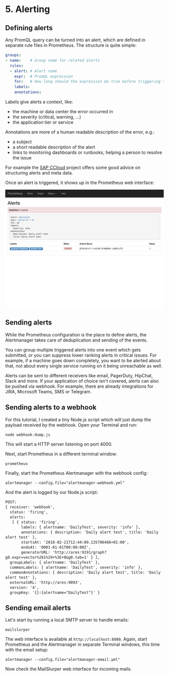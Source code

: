 # 5. Alerting

## Defining alerts

Any PromQL query can be turned into an alert, which are defined in  separate rule files in Prometheus. The structure is quite simple:

```yaml
groups:
- name:    # Group name for related alerts
  rules:
  - alert: # Alert name
    expr:  # PromQL expression
    for:   # How long should the expression be true before triggering the alert (e.g. '1m')
    labels:
    annotations:
```

Labels give alerts a context, like:

- the machine or data center the error occurred in
- the severity (critical, warning, …)
- the application tier or service

Annotations are more of a human readable description of the error, e.g.:

- a subject
- a short readable description of the alert
- links to monitoring dashboards or runbooks, helping a person to resolve the issue

For example the [SAP CCloud](https://github.com/sapcc/helm-charts/blob/master/system/kube-monitoring/charts/prometheus-frontend/README.md) project offers some good advice on structuring alerts and meta data.

Once an alert is triggered, it shows up in the Prometheus web interface:

![Prometheus: Alert "DailyTest" is firing](./_images/localhost_9090_alerts.png)


## Sending alerts

While the Prometheus configuration is the place to define alerts, the  Alertmanager takes care of deduplication and sending of the events.

You can group multiple triggered alerts into one event which gets submitted, or you can suppress lower ranking alerts in critical issues. For example, if a machine goes down completely, you want to be alerted about that, not about every single service running on it being unreachable as well.

Alerts can be sent to different receivers like email, PagerDuty, HipChat, Slack and more. If your application of choice isn't covered, alerts can also be pushed via webhook. For example, there are already integrations for JIRA, Microsoft Teams, SMS or Telegram.


## Sending alerts to a webhook

For this tutorial, I created a tiny Node.js script which will just dump the payload received by the webhook. Open your Terminal and run:

```
node webhook-dump.js
```

This will start a HTTP server listening on port 4000.

Next, start Prometheus in a different terminal window:

```
prometheus
```

Finally, start the Prometheus Alertmanager with the webhook config:

```
alertmanager --config.file="alertmanager-webhook.yml"
```

And the alert is logged by our Node.js script:

```
POST:
{ receiver: 'webhook',
  status: 'firing',
  alerts:
   [ { status: 'firing',
       labels: { alertname: 'DailyTest', severity: 'info' },
       annotations: { description: 'Daily alert test', title: 'Daily alert test' },
       startsAt: '2018-02-21T12:44:09.135706466+01:00',
       endsAt: '0001-01-01T00:00:00Z',
       generatorURL: 'http://ares:9191/graph?g0.expr=vector%281%29+%3E+0&g0.tab=1' } ],
  groupLabels: { alertname: 'DailyTest' },
  commonLabels: { alertname: 'DailyTest', severity: 'info' },
  commonAnnotations: { description: 'Daily alert test', title: 'Daily alert test' },
  externalURL: 'http://ares:9093',
  version: '4',
  groupKey: '{}:{alertname="DailyTest"}' }
```


## Sending email alerts

Let's start by running a local SMTP server to handle emails:
 
```
mailslurper
```

The web interface is available at `http://localhost:8080`. Again, start Prometheus and the Alertmanager in separate Terminal windows, this time with the email setup:

```
alertmanager --config.file="alertmanager-email.yml"
```

Now check the MailSlurper web interface for incoming mails.
